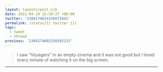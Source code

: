 ```yaml
---
layout: layouts/post.njk
date: 2021-04-19 15:59:27 +00:00
twitter: '1384174814336675842'
permalink: /status/{{ twitter }}/
tags: 
  - tweet
  - thread
previous: '1384174692156592132'
---
```


> I saw “Voyagers” in an empty cinema and it was not good but I loved every minute of watching it on the big screen.

---

